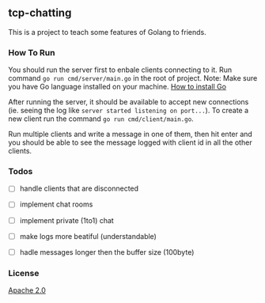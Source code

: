 ## tcp-chatting

This is a project to teach some features of Golang to friends.

### How To Run
You should run the server first to enbale clients connecting to it. 
Run command `go run cmd/server/main.go` in the root of project. 
Note: Make sure you have Go language installed on your machine. [How to install Go](https://golang.org/doc/install)

After running the server, it should be available to accept new connections (ie. seeing the log like `server started listening on port...`).
To create a new client run the command `go run cmd/client/main.go`.

Run multiple clients and write a message in one of them, then hit enter and you should be able to
see the message logged with client id in all the other clients.


### Todos
- [ ] handle clients that are disconnected
- [ ] implement chat rooms
- [ ] implement private (1to1) chat
- [ ] make logs more beatiful (understandable)
- [ ] hadle messages longer then the buffer size (100byte)


### License
 [Apache 2.0](http://www.apache.org/licenses/LICENSE-2.0)
